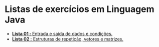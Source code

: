 # Listas de exercícios em Linguagem Java

* [**Lista 01 :** Entrada e saída de dados e condições.](https://github.com/HugoJordan7/exercicios-java/tree/main/src/lista1)
* [**Lista 02 :** Estruturas de repetição, vetores e matrizes.](https://github.com/HugoJordan7/exercicios-java/tree/main/src/lista2)


